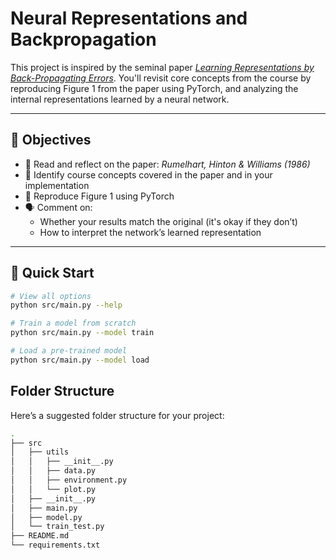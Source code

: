 # Neural Representations and Backpropagation

This project is inspired by the seminal paper [*Learning Representations by Back-Propagating Errors*](https://jontallen.ece.illinois.edu/uploads/498-NS.S21/RumelhartHintonWilliams-BackPropError.86.pdf). You'll revisit core concepts from the course by reproducing Figure 1 from the paper using PyTorch, and analyzing the internal representations learned by a neural network.

---

## 📌 Objectives

- 📖 Read and reflect on the paper: *Rumelhart, Hinton & Williams (1986)*
- 🧠 Identify course concepts covered in the paper and in your implementation
- 🔁 Reproduce Figure 1 using PyTorch
- 🗣️ Comment on:
  - Whether your results match the original (it's okay if they don’t)
  - How to interpret the network’s learned representation

---

## 🚀 Quick Start

```bash
# View all options
python src/main.py --help

# Train a model from scratch
python src/main.py --model train

# Load a pre-trained model
python src/main.py --model load
```

## Folder Structure

Here’s a suggested folder structure for your project:

```bash
.
├── src
│   ├── utils
│   │   ├── __init__.py
│   │   ├── data.py
│   │   ├── environment.py
│   │   └── plot.py
│   ├── __init__.py
│   ├── main.py
│   ├── model.py
│   └── train_test.py
├── README.md
└── requirements.txt
```
